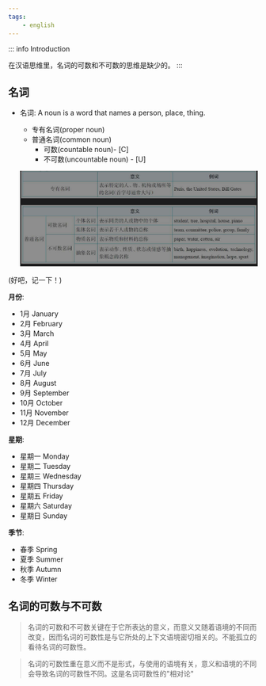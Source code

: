 ```yaml
---
tags:
    - english
---
```


::: info Introduction

在汉语思维里，名词的可数和不可数的思维是缺少的。 
:::

## 名词

- 名词: A noun is a word that names a person, place, thing.
  - 专有名词(proper noun)
  - 普通名词(common noun)
    - 可数(countable noun)- [C]
    - 不可数(uncountable noun) - [U]


  ![alt text](image-3.png)

(好吧，记一下！)

**月份**:

- 1月 January
- 2月 February
- 3月 March
- 4月 April
- 5月 May
- 6月 June
- 7月 July
- 8月 August
- 9月 September
- 10月 October
- 11月 November
- 12月 December

**星期**:

- 星期一 Monday
- 星期二 Tuesday
- 星期三 Wednesday
- 星期四 Thursday
- 星期五 Friday
- 星期六 Saturday
- 星期日 Sunday

**季节**:

- 春季 Spring
- 夏季 Summer
- 秋季 Autumn
- 冬季 Winter

## 名词的可数与不可数

>  名词的可数和不可数关键在于它所表达的意义，而意义又随着语境的不同而改变，因而名词的可数性是与它所处的上下文语境密切相关的。不能孤立的看待名词的可数性。

> 名词的可数性重在意义而不是形式，与使用的语境有关，意义和语境的不同会导致名词的可数性不同。这是名词可数性的"相对论"

